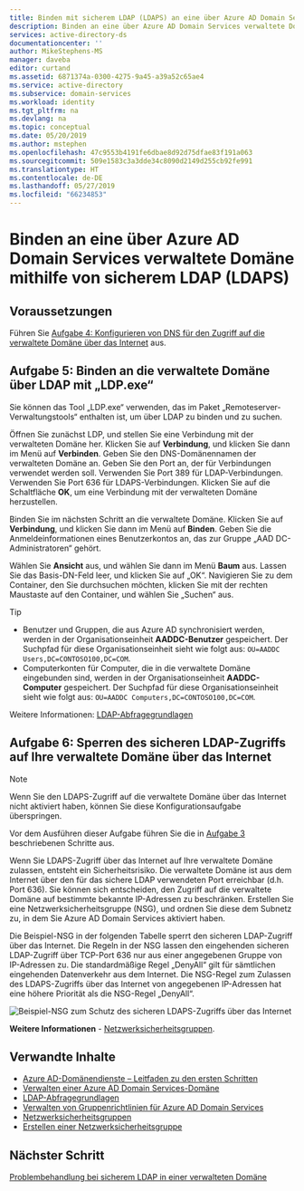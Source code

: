 ```yaml
---
title: Binden mit sicherem LDAP (LDAPS) an eine über Azure AD Domain Services verwaltete Domäne | Microsoft-Dokumentation
description: Binden an eine über Azure AD Domain Services verwaltete Domäne mithilfe von sicherem LDAP (LDAPS)
services: active-directory-ds
documentationcenter: ''
author: MikeStephens-MS
manager: daveba
editor: curtand
ms.assetid: 6871374a-0300-4275-9a45-a39a52c65ae4
ms.service: active-directory
ms.subservice: domain-services
ms.workload: identity
ms.tgt_pltfrm: na
ms.devlang: na
ms.topic: conceptual
ms.date: 05/20/2019
ms.author: mstephen
ms.openlocfilehash: 47c9553b4191fe6dbae8d92d75dfae83f191a063
ms.sourcegitcommit: 509e1583c3a3dde34c8090d2149d255cb92fe991
ms.translationtype: HT
ms.contentlocale: de-DE
ms.lasthandoff: 05/27/2019
ms.locfileid: "66234853"
---
```

# <a name="bind-to-an-azure-ad-domain-services-managed-domain-using-secure-ldap-ldaps"></a>Binden an eine über Azure AD Domain Services verwaltete Domäne mithilfe von sicherem LDAP (LDAPS)

## <a name="before-you-begin"></a>Voraussetzungen
Führen Sie [Aufgabe 4: Konfigurieren von DNS für den Zugriff auf die verwaltete Domäne über das Internet](active-directory-ds-ldaps-configure-dns.md) aus.


## <a name="task-5-bind-to-the-managed-domain-over-ldap-using-ldpexe"></a>Aufgabe 5: Binden an die verwaltete Domäne über LDAP mit „LDP.exe“
Sie können das Tool „LDP.exe“ verwenden, das im Paket „Remoteserver-Verwaltungstools“ enthalten ist, um über LDAP zu binden und zu suchen.

Öffnen Sie zunächst LDP, und stellen Sie eine Verbindung mit der verwalteten Domäne her. Klicken Sie auf **Verbindung**, und klicken Sie dann im Menü auf **Verbinden**. Geben Sie den DNS-Domänennamen der verwalteten Domäne an. Geben Sie den Port an, der für Verbindungen verwendet werden soll. Verwenden Sie Port 389 für LDAP-Verbindungen. Verwenden Sie Port 636 für LDAPS-Verbindungen. Klicken Sie auf die Schaltfläche **OK**, um eine Verbindung mit der verwalteten Domäne herzustellen.

Binden Sie im nächsten Schritt an die verwaltete Domäne. Klicken Sie auf **Verbindung**, und klicken Sie dann im Menü auf **Binden**. Geben Sie die Anmeldeinformationen eines Benutzerkontos an, das zur Gruppe „AAD DC-Administratoren“ gehört.

Wählen Sie **Ansicht** aus, und wählen Sie dann im Menü **Baum** aus. Lassen Sie das Basis-DN-Feld leer, und klicken Sie auf „OK“. Navigieren Sie zu dem Container, den Sie durchsuchen möchten, klicken Sie mit der rechten Maustaste auf den Container, und wählen Sie „Suchen“ aus.

> [!TIP]
> - Benutzer und Gruppen, die aus Azure AD synchronisiert werden, werden in der Organisationseinheit **AADDC-Benutzer** gespeichert. Der Suchpfad für diese Organisationseinheit sieht wie folgt aus: ```OU=AADDC Users,DC=CONTOSO100,DC=COM```.
> - Computerkonten für Computer, die in die verwaltete Domäne eingebunden sind, werden in der Organisationseinheit **AADDC-Computer** gespeichert. Der Suchpfad für diese Organisationseinheit sieht wie folgt aus: ```OU=AADDC Computers,DC=CONTOSO100,DC=COM```.
>
>

Weitere Informationen: [LDAP-Abfragegrundlagen](https://technet.microsoft.com/library/aa996205.aspx)


## <a name="task-6-lock-down-secure-ldap-access-to-your-managed-domain-over-the-internet"></a>Aufgabe 6: Sperren des sicheren LDAP-Zugriffs auf Ihre verwaltete Domäne über das Internet
> [!NOTE]
> Wenn Sie den LDAPS-Zugriff auf die verwaltete Domäne über das Internet nicht aktiviert haben, können Sie diese Konfigurationsaufgabe überspringen.
>
>

Vor dem Ausführen dieser Aufgabe führen Sie die in [Aufgabe 3](active-directory-ds-admin-guide-configure-secure-ldap-enable-ldaps.md) beschriebenen Schritte aus.

Wenn Sie LDAPS-Zugriff über das Internet auf Ihre verwaltete Domäne zulassen, entsteht ein Sicherheitsrisiko. Die verwaltete Domäne ist aus dem Internet über den für das sichere LDAP verwendeten Port erreichbar (d.h. Port 636). Sie können sich entscheiden, den Zugriff auf die verwaltete Domäne auf bestimmte bekannte IP-Adressen zu beschränken. Erstellen Sie eine Netzwerksicherheitsgruppe (NSG), und ordnen Sie diese dem Subnetz zu, in dem Sie Azure AD Domain Services aktiviert haben.

Die Beispiel-NSG in der folgenden Tabelle sperrt den sicheren LDAP-Zugriff über das Internet. Die Regeln in der NSG lassen den eingehenden sicheren LDAP-Zugriff über TCP-Port 636 nur aus einer angegebenen Gruppe von IP-Adressen zu. Die standardmäßige Regel „DenyAll“ gilt für sämtlichen eingehenden Datenverkehr aus dem Internet. Die NSG-Regel zum Zulassen des LDAPS-Zugriffs über das Internet von angegebenen IP-Adressen hat eine höhere Priorität als die NSG-Regel „DenyAll“.

![Beispiel-NSG zum Schutz des sicheren LDAPS-Zugriffs über das Internet](./media/active-directory-domain-services-admin-guide/secure-ldap-sample-nsg.png)

**Weitere Informationen** - [Netzwerksicherheitsgruppen](../virtual-network/security-overview.md).


## <a name="related-content"></a>Verwandte Inhalte
* [Azure AD-Domänendienste – Leitfaden zu den ersten Schritten](create-instance.md)
* [Verwalten einer Azure AD Domain Services-Domäne](manage-domain.md)
* [LDAP-Abfragegrundlagen](https://technet.microsoft.com/library/aa996205.aspx)
* [Verwalten von Gruppenrichtlinien für Azure AD Domain Services](manage-group-policy.md)
* [Netzwerksicherheitsgruppen](../virtual-network/security-overview.md)
* [Erstellen einer Netzwerksicherheitsgruppe](../virtual-network/tutorial-filter-network-traffic.md)


## <a name="next-step"></a>Nächster Schritt
[Problembehandlung bei sicherem LDAP in einer verwalteten Domäne](tshoot-ldaps.md)
